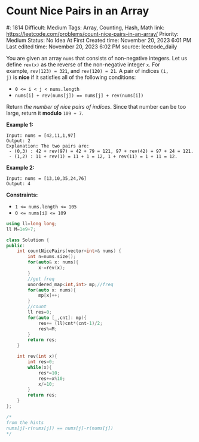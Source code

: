# Count Nice Pairs in an Array

#: 1814
Difficult: Medium
Tags: Array, Counting, Hash, Math
link: https://leetcode.com/problems/count-nice-pairs-in-an-array/
Priority: Medium
Status: No Idea At First
Created time: November 20, 2023 6:01 PM
Last edited time: November 20, 2023 6:02 PM
source: leetcode_daily

You are given an array `nums` that consists of non-negative integers. Let us define `rev(x)` as the reverse of the non-negative integer `x`. For example, `rev(123) = 321`, and `rev(120) = 21`. A pair of indices `(i, j)` is **nice** if it satisfies all of the following conditions:

- `0 <= i < j < nums.length`
- `nums[i] + rev(nums[j]) == nums[j] + rev(nums[i])`

Return *the number of nice pairs of indices*. Since that number can be too large, return it **modulo** `109 + 7`.

**Example 1:**

```
Input: nums = [42,11,1,97]
Output: 2
Explanation: The two pairs are:
 - (0,3) : 42 + rev(97) = 42 + 79 = 121, 97 + rev(42) = 97 + 24 = 121.
 - (1,2) : 11 + rev(1) = 11 + 1 = 12, 1 + rev(11) = 1 + 11 = 12.

```

**Example 2:**

```
Input: nums = [13,10,35,24,76]
Output: 4

```

**Constraints:**

- `1 <= nums.length <= 105`
- `0 <= nums[i] <= 109`

```cpp
using ll=long long;
ll M=1e9+7;

class Solution {
public:
    int countNicePairs(vector<int>& nums) {
        int n=nums.size();
        for(auto& x: nums){
            x-=rev(x);
        }
        //get freq
        unordered_map<int,int> mp;//freq
        for(auto x: nums){
            mp[x]++;
        }
        //count
        ll res=0;
        for(auto [_,cnt]: mp){
            res+= (ll)cnt*(cnt-1)/2;
            res%=M;
        }
        return res;
    }

    int rev(int x){
        int res=0;
        while(x){
            res*=10;
            res+=x%10;
            x/=10;
        }
        return res;
    }
};

/*
from the hints
nums[j]-r(nums[j]) == nums[j]-r(nums[j])
*/
```